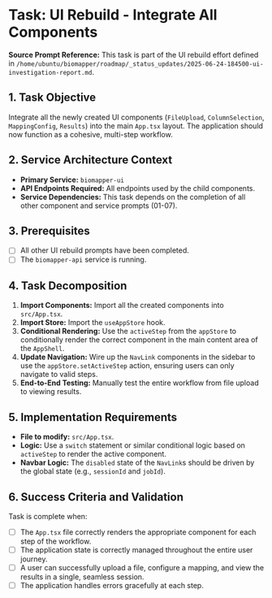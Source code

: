 # Task: UI Rebuild - Integrate All Components

**Source Prompt Reference:** This task is part of the UI rebuild effort defined in `/home/ubuntu/biomapper/roadmap/_status_updates/2025-06-24-184500-ui-investigation-report.md`.

## 1. Task Objective
Integrate all the newly created UI components (`FileUpload`, `ColumnSelection`, `MappingConfig`, `Results`) into the main `App.tsx` layout. The application should now function as a cohesive, multi-step workflow.

## 2. Service Architecture Context
- **Primary Service:** `biomapper-ui`
- **API Endpoints Required:** All endpoints used by the child components.
- **Service Dependencies:** This task depends on the completion of all other component and service prompts (01-07).

## 3. Prerequisites
- [ ] All other UI rebuild prompts have been completed.
- [ ] The `biomapper-api` service is running.

## 4. Task Decomposition
1.  **Import Components:** Import all the created components into `src/App.tsx`.
2.  **Import Store:** Import the `useAppStore` hook.
3.  **Conditional Rendering:** Use the `activeStep` from the `appStore` to conditionally render the correct component in the main content area of the `AppShell`.
4.  **Update Navigation:** Wire up the `NavLink` components in the sidebar to use the `appStore.setActiveStep` action, ensuring users can only navigate to valid steps.
5.  **End-to-End Testing:** Manually test the entire workflow from file upload to viewing results.

## 5. Implementation Requirements
- **File to modify:** `src/App.tsx`.
- **Logic:** Use a `switch` statement or similar conditional logic based on `activeStep` to render the active component.
- **Navbar Logic:** The `disabled` state of the `NavLink`s should be driven by the global state (e.g., `sessionId` and `jobId`).

## 6. Success Criteria and Validation
Task is complete when:
- [ ] The `App.tsx` file correctly renders the appropriate component for each step of the workflow.
- [ ] The application state is correctly managed throughout the entire user journey.
- [ ] A user can successfully upload a file, configure a mapping, and view the results in a single, seamless session.
- [ ] The application handles errors gracefully at each step.
